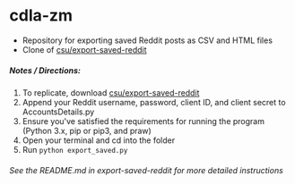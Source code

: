 # cdla-zm

- Repository for exporting saved Reddit posts as CSV and HTML files
- Clone of [csu/export-saved-reddit](https://github.com/csu/export-saved-reddit)<br />

##### Notes / Directions: <br />
1. To replicate, download [csu/export-saved-reddit](https://github.com/csu/export-saved-reddit)
2. Append your Reddit username, password, client ID, and client secret to AccountsDetails.py
3. Ensure you've satisfied the requirements for running the program (Python 3.x, pip or pip3, and praw)
4. Open your terminal and cd into the folder
5. Run `python export_saved.py`

###### See the README.md in export-saved-reddit for more detailed instructions
